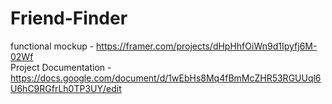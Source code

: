 # Friend-Finder
functional mockup - https://framer.com/projects/dHpHhfOiWn9d1Ipyfj6M-02Wf  
Project Documentation - https://docs.google.com/document/d/1wEbHs8Mq4fBmMcZHR53RGUUql6U6hC9RGfrLh0TP3UY/edit
